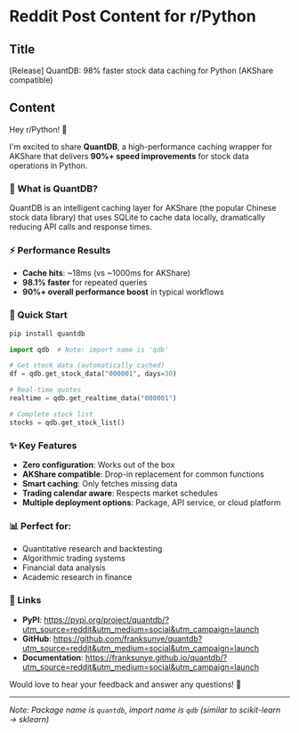 # Reddit Post Content for r/Python

## Title
[Release] QuantDB: 98% faster stock data caching for Python (AKShare compatible)

## Content

Hey r/Python! 👋

I'm excited to share **QuantDB**, a high-performance caching wrapper for AKShare that delivers **90%+ speed improvements** for stock data operations in Python.

### 🚀 What is QuantDB?

QuantDB is an intelligent caching layer for AKShare (the popular Chinese stock data library) that uses SQLite to cache data locally, dramatically reducing API calls and response times.

### ⚡ Performance Results

- **Cache hits**: ~18ms (vs ~1000ms for AKShare)
- **98.1% faster** for repeated queries
- **90%+ overall performance boost** in typical workflows

### 🔧 Quick Start

```bash
pip install quantdb
```

```python
import qdb  # Note: import name is 'qdb'

# Get stock data (automatically cached)
df = qdb.get_stock_data("000001", days=30)

# Real-time quotes
realtime = qdb.get_realtime_data("000001")

# Complete stock list
stocks = qdb.get_stock_list()
```

### ✨ Key Features

- **Zero configuration**: Works out of the box
- **AKShare compatible**: Drop-in replacement for common functions
- **Smart caching**: Only fetches missing data
- **Trading calendar aware**: Respects market schedules
- **Multiple deployment options**: Package, API service, or cloud platform

### 📊 Perfect for:

- Quantitative research and backtesting
- Algorithmic trading systems
- Financial data analysis
- Academic research in finance

### 🔗 Links

- **PyPI**: https://pypi.org/project/quantdb/?utm_source=reddit&utm_medium=social&utm_campaign=launch
- **GitHub**: https://github.com/franksunye/quantdb?utm_source=reddit&utm_medium=social&utm_campaign=launch
- **Documentation**: https://franksunye.github.io/quantdb/?utm_source=reddit&utm_medium=social&utm_campaign=launch

Would love to hear your feedback and answer any questions! 🙏

---

*Note: Package name is `quantdb`, import name is `qdb` (similar to scikit-learn → sklearn)*
